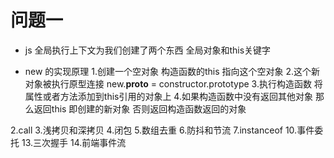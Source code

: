 # 问题一
- js 全局执行上下文为我们创建了两个东西 全局对象和this关键字

- new 的实现原理
  1.创建一个空对象 构造函数的this 指向这个空对象
  2.这个新对象被执行原型连接 new.__proto__ = constructor.prototype
  3.执行构造函数 将属性或者方法添加到this引用的对象上
  4.如果构造函数中没有返回其他对象 那么返回this 即创建的新对象
  否则返回构造函数返回的对象

2.call
3.浅拷贝和深拷贝
4.闭包
5.数组去重
6.防抖和节流
7.instanceof
10.事件委托
13.三次握手
14.前端事件流